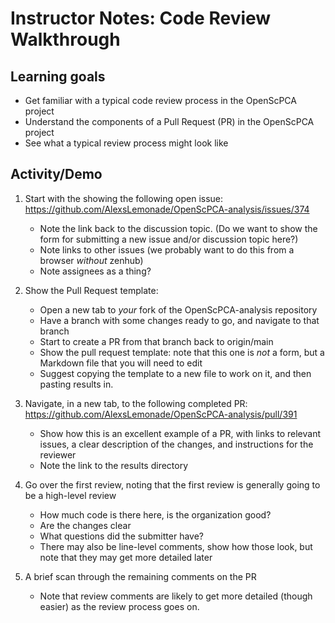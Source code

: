 
# Instructor Notes: Code Review Walkthrough


## Learning goals

- Get familiar with a typical code review process in the OpenScPCA project
- Understand the components of a Pull Request (PR) in the OpenScPCA project
- See what a typical review process might look like

## Activity/Demo

1. Start with the showing the following open issue: https://github.com/AlexsLemonade/OpenScPCA-analysis/issues/374
    - Note the link back to the discussion topic. (Do we want to show the form for submitting a new issue and/or discussion topic here?)
    - Note links to other issues (we probably want to do this from a browser _without_ zenhub)
    - Note assignees as a thing?

2. Show the Pull Request template:
    - Open a new tab to *your* fork of the OpenScPCA-analysis repository
    - Have a branch with some changes ready to go, and navigate to that branch
    - Start to create a PR from that branch back to origin/main
    - Show the pull request template: note that this one is _not_ a form, but a Markdown file that you will need to edit
    - Suggest copying the template to a new file to work on it, and then pasting results in.

3. Navigate, in a new tab, to the following completed PR: https://github.com/AlexsLemonade/OpenScPCA-analysis/pull/391
    - Show how this is an excellent example of a PR, with links to relevant issues, a clear description of the changes, and instructions for the reviewer
    - Note the link to the results directory

4.  Go over the first review, noting that the first review is generally going to be a high-level review
    - How much code is there here, is the organization good?
    - Are the changes clear
    - What questions did the submitter have?
    - There may also be line-level comments, show how those look, but note that they may get more detailed later

5.  A brief scan through the remaining comments on the PR
    - Note that review comments are likely to get more detailed (though easier) as the review process goes on.
